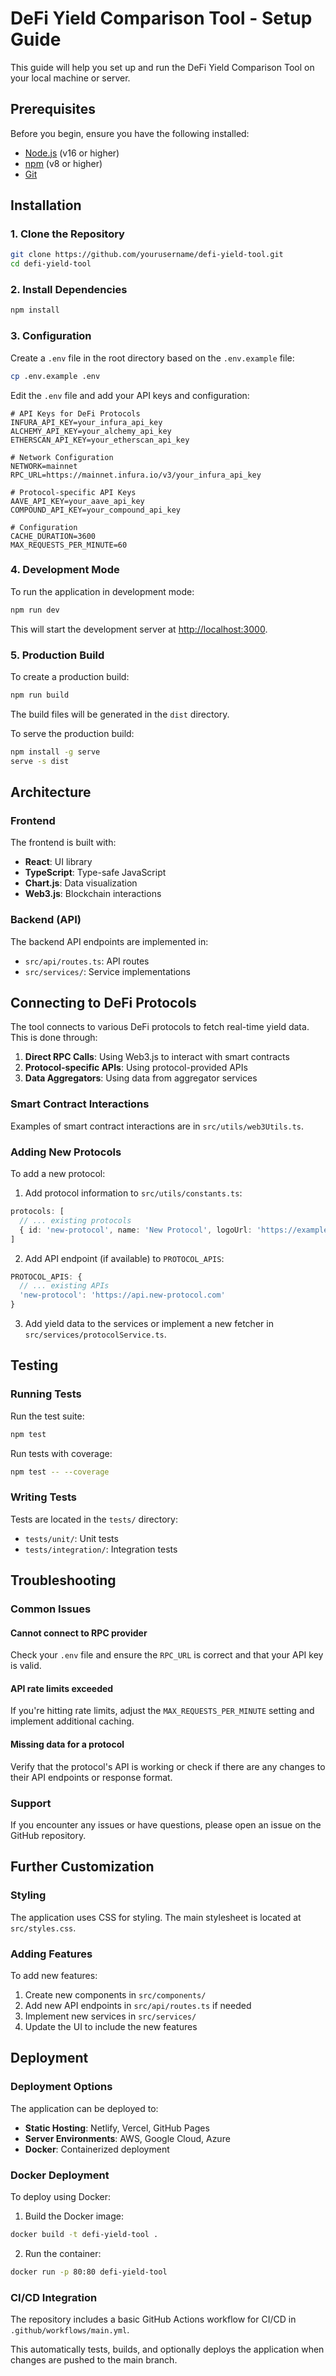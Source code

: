 # DeFi Yield Comparison Tool - Setup Guide

This guide will help you set up and run the DeFi Yield Comparison Tool on your local machine or server.

## Prerequisites

Before you begin, ensure you have the following installed:

- [Node.js](https://nodejs.org/) (v16 or higher)
- [npm](https://www.npmjs.com/) (v8 or higher)
- [Git](https://git-scm.com/)

## Installation

### 1. Clone the Repository

```bash
git clone https://github.com/yourusername/defi-yield-tool.git
cd defi-yield-tool
```

### 2. Install Dependencies

```bash
npm install
```

### 3. Configuration

Create a `.env` file in the root directory based on the `.env.example` file:

```bash
cp .env.example .env
```

Edit the `.env` file and add your API keys and configuration:

```
# API Keys for DeFi Protocols
INFURA_API_KEY=your_infura_api_key
ALCHEMY_API_KEY=your_alchemy_api_key
ETHERSCAN_API_KEY=your_etherscan_api_key

# Network Configuration
NETWORK=mainnet
RPC_URL=https://mainnet.infura.io/v3/your_infura_api_key

# Protocol-specific API Keys
AAVE_API_KEY=your_aave_api_key
COMPOUND_API_KEY=your_compound_api_key

# Configuration
CACHE_DURATION=3600
MAX_REQUESTS_PER_MINUTE=60
```

### 4. Development Mode

To run the application in development mode:

```bash
npm run dev
```

This will start the development server at [http://localhost:3000](http://localhost:3000).

### 5. Production Build

To create a production build:

```bash
npm run build
```

The build files will be generated in the `dist` directory.

To serve the production build:

```bash
npm install -g serve
serve -s dist
```

## Architecture

### Frontend

The frontend is built with:

- **React**: UI library
- **TypeScript**: Type-safe JavaScript
- **Chart.js**: Data visualization
- **Web3.js**: Blockchain interactions

### Backend (API)

The backend API endpoints are implemented in:

- `src/api/routes.ts`: API routes
- `src/services/`: Service implementations

## Connecting to DeFi Protocols

The tool connects to various DeFi protocols to fetch real-time yield data. This is done through:

1. **Direct RPC Calls**: Using Web3.js to interact with smart contracts
2. **Protocol-specific APIs**: Using protocol-provided APIs
3. **Data Aggregators**: Using data from aggregator services

### Smart Contract Interactions

Examples of smart contract interactions are in `src/utils/web3Utils.ts`.

### Adding New Protocols

To add a new protocol:

1. Add protocol information to `src/utils/constants.ts`:

```typescript
protocols: [
  // ... existing protocols
  { id: 'new-protocol', name: 'New Protocol', logoUrl: 'https://example.com/logo.png' }
]
```

2. Add API endpoint (if available) to `PROTOCOL_APIS`:

```typescript
PROTOCOL_APIS: {
  // ... existing APIs
  'new-protocol': 'https://api.new-protocol.com'
}
```

3. Add yield data to the services or implement a new fetcher in `src/services/protocolService.ts`.

## Testing

### Running Tests

Run the test suite:

```bash
npm test
```

Run tests with coverage:

```bash
npm test -- --coverage
```

### Writing Tests

Tests are located in the `tests/` directory:

- `tests/unit/`: Unit tests
- `tests/integration/`: Integration tests

## Troubleshooting

### Common Issues

#### Cannot connect to RPC provider

Check your `.env` file and ensure the `RPC_URL` is correct and that your API key is valid.

#### API rate limits exceeded

If you're hitting rate limits, adjust the `MAX_REQUESTS_PER_MINUTE` setting and implement additional caching.

#### Missing data for a protocol

Verify that the protocol's API is working or check if there are any changes to their API endpoints or response format.

### Support

If you encounter any issues or have questions, please open an issue on the GitHub repository.

## Further Customization

### Styling

The application uses CSS for styling. The main stylesheet is located at `src/styles.css`.

### Adding Features

To add new features:

1. Create new components in `src/components/`
2. Add new API endpoints in `src/api/routes.ts` if needed
3. Implement new services in `src/services/`
4. Update the UI to include the new features

## Deployment

### Deployment Options

The application can be deployed to:

- **Static Hosting**: Netlify, Vercel, GitHub Pages
- **Server Environments**: AWS, Google Cloud, Azure
- **Docker**: Containerized deployment

### Docker Deployment

To deploy using Docker:

1. Build the Docker image:

```bash
docker build -t defi-yield-tool .
```

2. Run the container:

```bash
docker run -p 80:80 defi-yield-tool
```

### CI/CD Integration

The repository includes a basic GitHub Actions workflow for CI/CD in `.github/workflows/main.yml`.

This automatically tests, builds, and optionally deploys the application when changes are pushed to the main branch.
